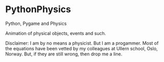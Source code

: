 # PythonPhysics
Python, Pygame and Physics

Animation of physical objects, events and such.

Disclaimer: I am by no means a physicist. But I am a progammer. Most of the equations have been vetted by my colleagues at Ullern school, Oslo, Norway. But, if they are still wrong, then drop me a line.
